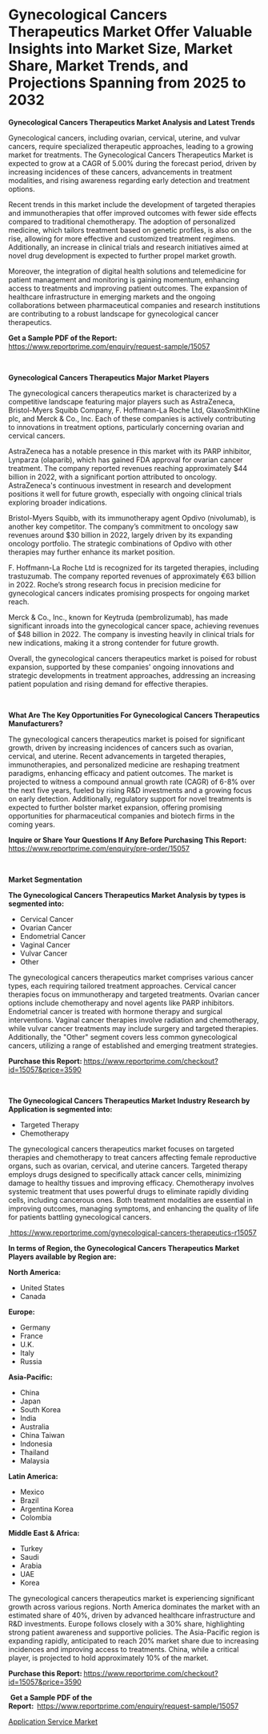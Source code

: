 <p><h1>Gynecological Cancers Therapeutics Market Offer Valuable Insights into Market Size, Market Share, Market Trends, and Projections Spanning from 2025 to 2032</h1></p><p><strong>Gynecological Cancers Therapeutics Market Analysis and Latest Trends</strong></p>
<p><p>Gynecological cancers, including ovarian, cervical, uterine, and vulvar cancers, require specialized therapeutic approaches, leading to a growing market for treatments. The Gynecological Cancers Therapeutics Market is expected to grow at a CAGR of 5.00% during the forecast period, driven by increasing incidences of these cancers, advancements in treatment modalities, and rising awareness regarding early detection and treatment options.</p><p>Recent trends in this market include the development of targeted therapies and immunotherapies that offer improved outcomes with fewer side effects compared to traditional chemotherapy. The adoption of personalized medicine, which tailors treatment based on genetic profiles, is also on the rise, allowing for more effective and customized treatment regimens. Additionally, an increase in clinical trials and research initiatives aimed at novel drug development is expected to further propel market growth.</p><p>Moreover, the integration of digital health solutions and telemedicine for patient management and monitoring is gaining momentum, enhancing access to treatments and improving patient outcomes. The expansion of healthcare infrastructure in emerging markets and the ongoing collaborations between pharmaceutical companies and research institutions are contributing to a robust landscape for gynecological cancer therapeutics.</p></p>
<p><strong>Get a Sample PDF of the Report:&nbsp;</strong> <a href="https://www.reportprime.com/enquiry/request-sample/15057?utm_campaign=3526&utm_medium=2&utm_source=Github&utm_content=ia&utm_term=20032025&utm_id=gynecological-cancers-therapeutics">https://www.reportprime.com/enquiry/request-sample/15057</a></p>
<p>&nbsp;</p>
<p><strong>Gynecological Cancers Therapeutics Major Market Players</strong></p>
<p><p>The gynecological cancers therapeutics market is characterized by a competitive landscape featuring major players such as AstraZeneca, Bristol-Myers Squibb Company, F. Hoffmann-La Roche Ltd, GlaxoSmithKline plc, and Merck & Co., Inc. Each of these companies is actively contributing to innovations in treatment options, particularly concerning ovarian and cervical cancers.</p><p>AstraZeneca has a notable presence in this market with its PARP inhibitor, Lynparza (olaparib), which has gained FDA approval for ovarian cancer treatment. The company reported revenues reaching approximately $44 billion in 2022, with a significant portion attributed to oncology. AstraZeneca's continuous investment in research and development positions it well for future growth, especially with ongoing clinical trials exploring broader indications.</p><p>Bristol-Myers Squibb, with its immunotherapy agent Opdivo (nivolumab), is another key competitor. The company’s commitment to oncology saw revenues around $30 billion in 2022, largely driven by its expanding oncology portfolio. The strategic combinations of Opdivo with other therapies may further enhance its market position.</p><p>F. Hoffmann-La Roche Ltd is recognized for its targeted therapies, including trastuzumab. The company reported revenues of approximately €63 billion in 2022. Roche’s strong research focus in precision medicine for gynecological cancers indicates promising prospects for ongoing market reach.</p><p>Merck & Co., Inc., known for Keytruda (pembrolizumab), has made significant inroads into the gynecological cancer space, achieving revenues of $48 billion in 2022. The company is investing heavily in clinical trials for new indications, making it a strong contender for future growth.</p><p>Overall, the gynecological cancers therapeutics market is poised for robust expansion, supported by these companies' ongoing innovations and strategic developments in treatment approaches, addressing an increasing patient population and rising demand for effective therapies.</p></p>
<p>&nbsp;</p>
<p><strong>What Are The Key Opportunities For Gynecological Cancers Therapeutics Manufacturers?</strong></p>
<p><p>The gynecological cancers therapeutics market is poised for significant growth, driven by increasing incidences of cancers such as ovarian, cervical, and uterine. Recent advancements in targeted therapies, immunotherapies, and personalized medicine are reshaping treatment paradigms, enhancing efficacy and patient outcomes. The market is projected to witness a compound annual growth rate (CAGR) of 6-8% over the next five years, fueled by rising R&D investments and a growing focus on early detection. Additionally, regulatory support for novel treatments is expected to further bolster market expansion, offering promising opportunities for pharmaceutical companies and biotech firms in the coming years.</p></p>
<p><strong>Inquire or Share Your Questions If Any Before Purchasing This Report:</strong> <a href="https://www.reportprime.com/enquiry/pre-order/15057?utm_campaign=3526&utm_medium=2&utm_source=Github&utm_content=ia&utm_term=20032025&utm_id=gynecological-cancers-therapeutics">https://www.reportprime.com/enquiry/pre-order/15057</a></p>
<p>&nbsp;</p>
<p><strong>Market Segmentation</strong></p>
<p><strong>The Gynecological Cancers Therapeutics Market Analysis by types is segmented into:</strong></p>
<p><ul><li>Cervical Cancer</li><li>Ovarian Cancer</li><li>Endometrial Cancer</li><li>Vaginal Cancer</li><li>Vulvar Cancer</li><li>Other</li></ul></p>
<p><p>The gynecological cancers therapeutics market comprises various cancer types, each requiring tailored treatment approaches. Cervical cancer therapies focus on immunotherapy and targeted treatments. Ovarian cancer options include chemotherapy and novel agents like PARP inhibitors. Endometrial cancer is treated with hormone therapy and surgical interventions. Vaginal cancer therapies involve radiation and chemotherapy, while vulvar cancer treatments may include surgery and targeted therapies. Additionally, the "Other" segment covers less common gynecological cancers, utilizing a range of established and emerging treatment strategies.</p></p>
<p><strong>Purchase this Report:&nbsp;</strong><a href="https://www.reportprime.com/checkout?id=15057&price=3590&utm_campaign=3526&utm_medium=2&utm_source=Github&utm_content=ia&utm_term=20032025&utm_id=gynecological-cancers-therapeutics">https://www.reportprime.com/checkout?id=15057&price=3590</a></p>
<p>&nbsp;</p>
<p><strong>The Gynecological Cancers Therapeutics Market Industry Research by Application is segmented into:</strong></p>
<p><ul><li>Targeted Therapy</li><li>Chemotherapy</li></ul></p>
<p><p>The gynecological cancers therapeutics market focuses on targeted therapies and chemotherapy to treat cancers affecting female reproductive organs, such as ovarian, cervical, and uterine cancers. Targeted therapy employs drugs designed to specifically attack cancer cells, minimizing damage to healthy tissues and improving efficacy. Chemotherapy involves systemic treatment that uses powerful drugs to eliminate rapidly dividing cells, including cancerous ones. Both treatment modalities are essential in improving outcomes, managing symptoms, and enhancing the quality of life for patients battling gynecological cancers.</p></p>
<p><a href="https://www.reportprime.com/gynecological-cancers-therapeutics-r15057?utm_campaign=3526&utm_medium=2&utm_source=Github&utm_content=ia&utm_term=20032025&utm_id=gynecological-cancers-therapeutics">&nbsp;https://www.reportprime.com/gynecological-cancers-therapeutics-r15057</a></p>
<p><strong>In terms of Region, the Gynecological Cancers Therapeutics Market Players available by Region are:</strong></p>
<p>
    <p> <strong> North America: </strong>
        <ul>
            <li>United States</li>
            <li>Canada</li>
        </ul>
        </p> 
    <p> <strong> Europe: </strong>
        <ul>
            <li>Germany</li>
            <li>France</li>
            <li>U.K.</li>
            <li>Italy</li>
            <li>Russia</li>
        </ul>
        </p> 
    <p> <strong> Asia-Pacific: </strong>
        <ul>
            <li>China</li>
            <li>Japan</li>
            <li>South Korea</li>
            <li>India</li>
            <li>Australia</li>
            <li>China Taiwan</li>
            <li>Indonesia</li>
            <li>Thailand</li>
            <li>Malaysia</li>
        </ul>
        </p> 
    <p> <strong> Latin America: </strong>
        <ul>
            <li>Mexico</li>
            <li>Brazil</li>
            <li>Argentina Korea</li>
            <li>Colombia</li>
        </ul>
        </p> 
    <p> <strong> Middle East & Africa: </strong>
        <ul>
            <li>Turkey</li>
            <li>Saudi</li>
            <li>Arabia</li>
            <li>UAE</li>
            <li>Korea</li>
        </ul>
    </p>
    </p>
<p><p>The gynecological cancers therapeutics market is experiencing significant growth across various regions. North America dominates the market with an estimated share of 40%, driven by advanced healthcare infrastructure and R&D investments. Europe follows closely with a 30% share, highlighting strong patient awareness and supportive policies. The Asia-Pacific region is expanding rapidly, anticipated to reach 20% market share due to increasing incidences and improving access to treatments. China, while a critical player, is projected to hold approximately 10% of the market.</p></p>
<p><strong>Purchase this Report: </strong><a href="https://www.reportprime.com/checkout?id=15057&price=3590&utm_campaign=3526&utm_medium=2&utm_source=Github&utm_content=ia&utm_term=20032025&utm_id=gynecological-cancers-therapeutics">https://www.reportprime.com/checkout?id=15057&price=3590</a></p>
<p>&nbsp;<strong>Get a Sample PDF of the Report:&nbsp;&nbsp;</strong><a href="https://www.reportprime.com/enquiry/request-sample/15057?utm_campaign=3526&utm_medium=2&utm_source=Github&utm_content=ia&utm_term=20032025&utm_id=gynecological-cancers-therapeutics">https://www.reportprime.com/enquiry/request-sample/15057</a></p>
<p><strong></strong></p>
<p><p><a href="https://github.com/benhaeneye/Market-Research-Report-List-1/blob/main/application-service-market.md?utm_campaign=3526&utm_medium=2&utm_source=Github&utm_content=ia&utm_term=20032025&utm_id=gynecological-cancers-therapeutics">Application Service Market</a></p></p>